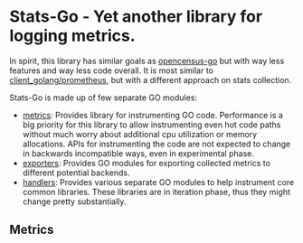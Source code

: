 # Stats-Go - Yet another library for logging metrics.

In spirit, this library has similar goals as [opencensus-go](https://github.com/census-instrumentation/opencensus-go) but
with way less features and way less code overall. It is most similar to
[client_golang/prometheus](https://github.com/prometheus/client_golang), but with a different approach on stats collection.

Stats-Go is made up of few separate GO modules:
- [metrics](./metrics): Provides library for instrumenting GO code. Performance is a big priority for this library
to allow instrumenting even hot code paths without much worry about additional cpu utilization or memory allocations.
APIs for instrumenting the code are not expected to change in backwards incompatible ways, even in experimental phase.
- [exporters](./exporters): Provides GO modules for exporting collected metrics to different potential backends.
- [handlers](./handlers): Provides various separate GO modules to help instrument core common libraries. These libraries
are in iteration phase, thus they might change pretty substantially.

## Metrics

